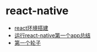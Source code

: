 # react-native

<ul>
  <li><a href="./envirement.md">react环境搭建</a></li>
  <li><a href="./运行react-native第一个app总结.md">运行react-native第一个app总结</a></li>
  <li><a href="./first.md">第一个轮子</a></li>
</ul>
